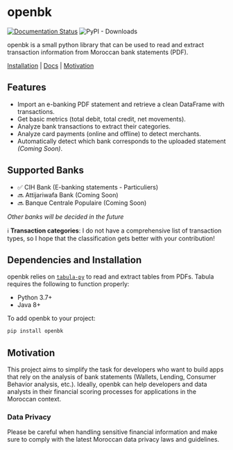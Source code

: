 # openbk
[![Documentation Status](https://readthedocs.org/projects/openbk/badge/?version=latest)](https://openbk.readthedocs.io/en/latest/?badge=latest) ![PyPI - Downloads](https://img.shields.io/pypi/dw/openbk)

openbk is a small python library that can be used to read and extract transaction information from Moroccan bank statements (PDF).

[Installation](#dependencies-and-installation) | [Docs](https://openbk.readthedocs.io) | [Motivation](#motivation)

## Features

- Import an e-banking PDF statement and retrieve a clean DataFrame with transactions.
- Get basic metrics (total debit, total credit, net movements).
- Analyze bank transactions to extract their categories.
- Analyze card payments (online and offline) to detect merchants.
- Automatically detect which bank corresponds to the uploaded statement _(Coming Soon)_.

## Supported Banks
- ✅ CIH Bank (E-banking statements - Particuliers)
- 🔜 Attijariwafa Bank (Coming Soon)
- 🔜 Banque Centrale Populaire (Coming Soon)

_Other banks will be decided in the future_

ℹ️ **Transaction categories**: I do not have a comprehensive list of transaction types, so I hope that the classification gets better with your contribution!

## Dependencies and Installation
openbk relies on [`tabula-py`](https://pypi.org/project/tabula-py/) to read and extract tables from PDFs. Tabula requires the following to function properly:
- Python 3.7+
- Java 8+

To add openbk to your project:
```sh
pip install openbk
```

## Motivation
This project aims to simplify the task for developers who want to build apps that rely on the analysis of bank statements (Wallets, Lending, Consumer Behavior analysis, etc.). Ideally, openbk can help developers and data analysts in their financial scoring processes for applications in the Moroccan context.

### Data Privacy
Please be careful when handling sensitive financial information and make sure to comply with the latest Moroccan data privacy laws and guidelines.
